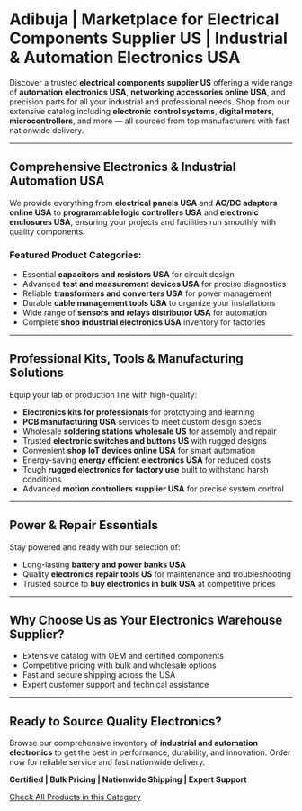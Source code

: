 # Adibuja | Marketplace for Electrical Components Supplier US | Industrial & Automation Electronics USA

Discover a trusted **electrical components supplier US** offering a wide range of **automation electronics USA**, **networking accessories online USA**, and precision parts for all your industrial and professional needs. Shop from our extensive catalog including **electronic control systems**, **digital meters**, **microcontrollers**, and more — all sourced from top manufacturers with fast nationwide delivery.

---

## Comprehensive Electronics & Industrial Automation USA

We provide everything from **electrical panels USA** and **AC/DC adapters online USA** to **programmable logic controllers USA** and **electronic enclosures USA**, ensuring your projects and facilities run smoothly with quality components.

### Featured Product Categories:
- Essential **capacitors and resistors USA** for circuit design  
- Advanced **test and measurement devices USA** for precise diagnostics  
- Reliable **transformers and converters USA** for power management  
- Durable **cable management tools USA** to organize your installations  
- Wide range of **sensors and relays distributor USA** for automation  
- Complete **shop industrial electronics USA** inventory for factories  

---

## Professional Kits, Tools & Manufacturing Solutions

Equip your lab or production line with high-quality:

- **Electronics kits for professionals** for prototyping and learning  
- **PCB manufacturing USA** services to meet custom design specs  
- Wholesale **soldering stations wholesale US** for assembly and repair  
- Trusted **electronic switches and buttons US** with rugged designs  
- Convenient **shop IoT devices online USA** for smart automation  
- Energy-saving **energy efficient electronics USA** for reduced costs  
- Tough **rugged electronics for factory use** built to withstand harsh conditions  
- Advanced **motion controllers supplier USA** for precise system control  

---

## Power & Repair Essentials

Stay powered and ready with our selection of:

- Long-lasting **battery and power banks USA**  
- Quality **electronics repair tools US** for maintenance and troubleshooting  
- Trusted source to **buy electronics in bulk USA** at competitive prices  

---

## Why Choose Us as Your Electronics Warehouse Supplier?

- Extensive catalog with OEM and certified components  
- Competitive pricing with bulk and wholesale options  
- Fast and secure shipping across the USA  
- Expert customer support and technical assistance    

---

## Ready to Source Quality Electronics?

Browse our comprehensive inventory of **industrial and automation electronics** to get the best in performance, durability, and innovation. Order now for reliable service and fast nationwide delivery.

**Certified | Bulk Pricing | Nationwide Shipping | Expert Support**

[Check All Products in this Category](https://www.adibuja.com/categories/electronics)

